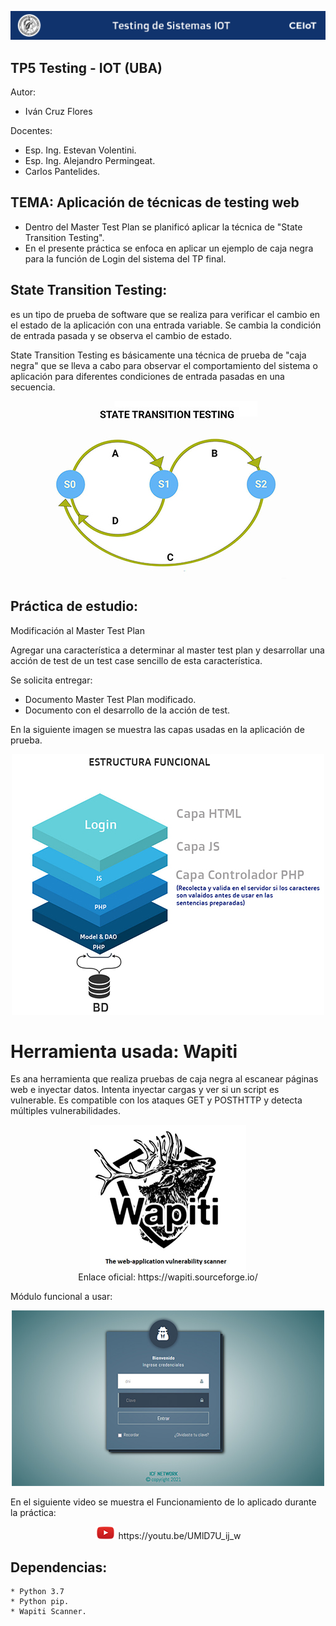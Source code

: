 ![header](imagenes/header.png)

## TP5 Testing - IOT (UBA)

Autor:
* Iván Cruz Flores

Docentes:

* Esp. Ing. Estevan Volentini.
* Esp. Ing. Alejandro Permingeat.
* Carlos Pantelides.

## TEMA: Aplicación de técnicas de testing web 

* Dentro del Master Test Plan se planificó aplicar la técnica de "State Transition Testing". 
* En el presente práctica se enfoca en aplicar un ejemplo de caja negra para la función de Login del sistema del TP final.

## State Transition Testing:
es un tipo de prueba de software que se realiza para verificar el cambio en el estado de la aplicación con una entrada variable. Se cambia la condición de entrada pasada y se observa el cambio de estado.

State Transition Testing es básicamente una técnica de prueba de "caja negra" que se lleva a cabo para observar el comportamiento del sistema o aplicación para diferentes condiciones de entrada pasadas en una secuencia.

<p align="center">
    <img src="imagenes/State_transition.jpg">
</p>

## Práctica de estudio: 

Modificación al Master Test Plan

Agregar una característica a determinar al master test plan y desarrollar una acción de test de un test case sencillo de esta característica.

Se solicita entregar:

* Documento Master Test Plan modificado.
* Documento con el desarrollo de la acción de test.

En la siguiente imagen se muestra las capas usadas en la aplicación de prueba.

<p align="center">
    <img src="imagenes/capas-funcional.jpg">
</p>

# Herramienta usada: Wapiti 

Es ana herramienta que realiza pruebas de caja negra al escanear páginas web e inyectar datos. Intenta inyectar cargas y ver si un script es vulnerable. Es compatible con los ataques GET y POSTHTTP y detecta múltiples vulnerabilidades.

<p align="center">
    <img src="imagenes/herramienta.jpg"><br>
    Enlace oficial: https://wapiti.sourceforge.io/
</p>

Módulo funcional a usar:

<p align="center">
    <img src="imagenes/aplicacion.jpg">
</p>

En el siguiente video se muestra el Funcionamiento de lo aplicado durante la práctica:
<p align="center">
    <img src="imagenes/play.png"> https://youtu.be/UMlD7U_ij_w
 </p>

## Dependencias:
```
* Python 3.7
* Python pip.
* Wapiti Scanner.
```
